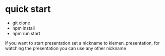 # quick start
- git clone
- npm install
- npm run start

if you want to start presentation set a nickname to klemen_presentation, for watching the presentation you can use any other nickname
